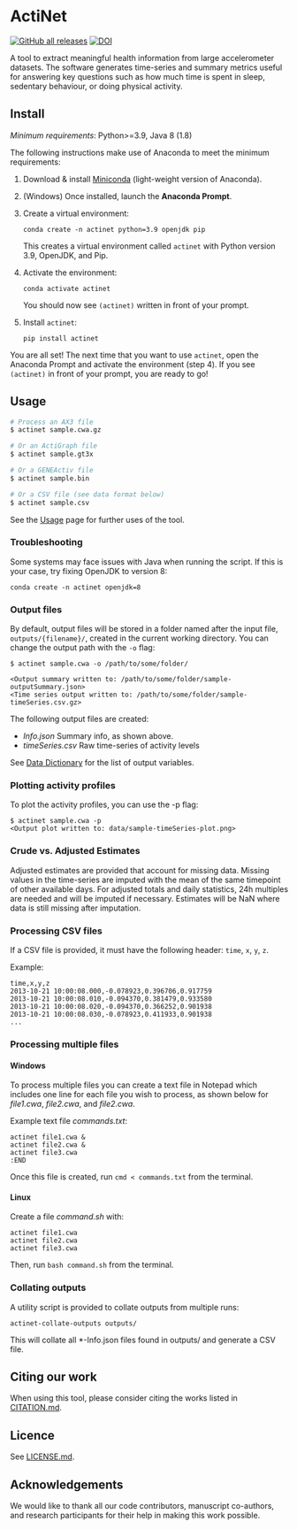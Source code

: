 # ActiNet

[![GitHub all releases](https://img.shields.io/github/release/OxWearables/actinet.svg)](https://github.com/OxWearables/actinet/releases/)
[![DOI](https://zenodo.org/badge/751360921.svg)](https://doi.org/10.5281/zenodo.15310683)

A tool to extract meaningful health information from large accelerometer datasets.
The software generates time-series and summary metrics useful for answering key questions such as how much time is spent in sleep, sedentary behaviour, or doing physical activity.

## Install

*Minimum requirements*: Python>=3.9, Java 8 (1.8)

The following instructions make use of Anaconda to meet the minimum requirements:

1. Download & install [Miniconda](https://docs.conda.io/en/latest/miniconda.html) (light-weight version of Anaconda).
1. (Windows) Once installed, launch the **Anaconda Prompt**.
1. Create a virtual environment:

    ```console
    conda create -n actinet python=3.9 openjdk pip
    ```

    This creates a virtual environment called `actinet` with Python version 3.9, OpenJDK, and Pip.
1. Activate the environment:

    ```console
    conda activate actinet
    ```

    You should now see `(actinet)` written in front of your prompt.
1. Install `actinet`:

    ```console
    pip install actinet
    ```

You are all set! The next time that you want to use `actinet`, open the Anaconda Prompt and activate the environment (step 4). If you see `(actinet)` in front of your prompt, you are ready to go!

## Usage

```bash
# Process an AX3 file
$ actinet sample.cwa.gz

# Or an ActiGraph file
$ actinet sample.gt3x

# Or a GENEActiv file
$ actinet sample.bin

# Or a CSV file (see data format below)
$ actinet sample.csv
```

See the [Usage](https://actinet.readthedocs.io/en/latest/usage.html) page for further uses of the tool.

### Troubleshooting

Some systems may face issues with Java when running the script. If this is your case, try fixing OpenJDK to version 8:

```console
conda create -n actinet openjdk=8
```

### Output files

By default, output files will be stored in a folder named after the input file, `outputs/{filename}/`, created in the current working directory.
You can change the output path with the `-o` flag:

```console
$ actinet sample.cwa -o /path/to/some/folder/

<Output summary written to: /path/to/some/folder/sample-outputSummary.json>
<Time series output written to: /path/to/some/folder/sample-timeSeries.csv.gz>
```

The following output files are created:

- *Info.json* Summary info, as shown above.
- *timeSeries.csv* Raw time-series of activity levels

See [Data Dictionary](https://actinet.readthedocs.io/en/latest/datadict.html) for the list of output variables.

### Plotting activity profiles

To plot the activity profiles, you can use the -p flag:

```console
$ actinet sample.cwa -p
<Output plot written to: data/sample-timeSeries-plot.png>
```

### Crude vs. Adjusted Estimates

Adjusted estimates are provided that account for missing data.
Missing values in the time-series are imputed with the mean of the same timepoint of other available days.
For adjusted totals and daily statistics, 24h multiples are needed and will be imputed if necessary.
Estimates will be NaN where data is still missing after imputation.

### Processing CSV files

If a CSV file is provided, it must have the following header: `time`, `x`, `y`, `z`.

Example:

```console
time,x,y,z
2013-10-21 10:00:08.000,-0.078923,0.396706,0.917759
2013-10-21 10:00:08.010,-0.094370,0.381479,0.933580
2013-10-21 10:00:08.020,-0.094370,0.366252,0.901938
2013-10-21 10:00:08.030,-0.078923,0.411933,0.901938
...
```

### Processing multiple files

#### Windows

To process multiple files you can create a text file in Notepad which includes one line for each file you wish to process, as shown below for *file1.cwa*, *file2.cwa*, and *file2.cwa*.

Example text file *commands.txt*:

```console
actinet file1.cwa &
actinet file2.cwa &
actinet file3.cwa 
:END
````

Once this file is created, run `cmd < commands.txt` from the terminal.

#### Linux

Create a file *command.sh* with:

```console
actinet file1.cwa
actinet file2.cwa
actinet file3.cwa
```

Then, run `bash command.sh` from the terminal.

### Collating outputs

A utility script is provided to collate outputs from multiple runs:

```console
actinet-collate-outputs outputs/
```

This will collate all *-Info.json files found in outputs/ and generate a CSV file.

## Citing our work

When using this tool, please consider citing the works listed in [CITATION.md](https://github.com/OxWearables/actinet/blob/master/CITATION.md).

## Licence

See [LICENSE.md](https://github.com/OxWearables/actinet/blob/master/LICENSE.md).

## Acknowledgements

We would like to thank all our code contributors, manuscript co-authors, and research participants for their help in making this work possible.
